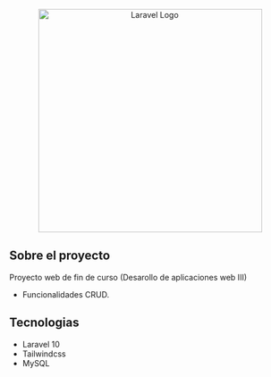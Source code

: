 <p align="center"><a href="https://laravel.com" target="_blank"><img src="https://raw.githubusercontent.com/laravel/art/master/logo-lockup/5%20SVG/2%20CMYK/1%20Full%20Color/laravel-logolockup-cmyk-red.svg" width="400" alt="Laravel Logo"></a></p>


## Sobre el proyecto

Proyecto web de fin de curso (Desarollo de aplicaciones web III)

- Funcionalidades CRUD.


## Tecnologias

- Laravel 10
- Tailwindcss
- MySQL

